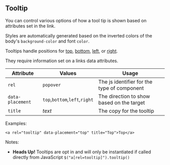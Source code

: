 
## Tooltip

You can control various options of how a tool tip is shown based on attributes set in the link.

Styles are automatically generated based on the inverted colors of the body's
`background-color` and font `color`.

Tooltips handle positions for
<a href="#" rel="tooltip" data-placement="top" title="Top">top</a>,
<a href="#" rel="tooltip" data-placement="bottom" title="Bottom">bottom</a>,
<a href="#" rel="tooltip" data-placement="left" title="Left">left</a>, or
<a href="#" rel="tooltip" data-placement="right" title="Right">right</a>.

They require information set on a links data attributes.

Attribute          | Values                        | Usage
------------------ | ---------------------------   | ---------------------------
`rel`              | `popover`                     | The js identifier for the type of component
`data-placement`   | `top`,`bottom`,`left`,`right` | The direction to show based on the target
`title`            | _text_                        | The copy for the tooltip

Examples:
```
<a rel="tooltip" data-placement="top" title="Top">Top</a>
```

Notes:
- **Heads Up!** Tooltips are opt in and will only be instantiated if called directly from JavaScript `$("a[rel=tooltip]").tooltip()`

